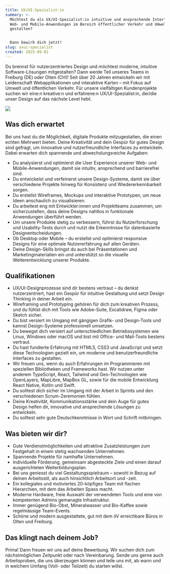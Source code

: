 ```yaml
---
title: UX/UI-Spezialist:in
summary: >-
  Möchtest du als UX/UI-Spezialist:in intuitive und ansprechende Interfaces für
  Web- und Mobile-Anwendungen im Bereich öffentlicher Verkehr und Umwelt
  gestalten?


  Dann bewirb dich jetzt!
slug: uxui-specialist
created: 2025-09-02
---
```

Du brennst für nutzerzentriertes Design und möchtest moderne, intuitive Software-Lösungen mitgestalten? Dann werde Teil unseres Teams in Freiburg (DE) oder Olten (CH)! Seit über 20 Jahren entwickeln wir mit Leidenschaft Webapplikationen und interaktive Karten – mit Fokus auf Umwelt und öffentlichen Verkehr. Für unsere vielfältigen Kundenprojekte suchen wir eine:n kreative:n und erfahrene:n UX/UI-Spezialist:in, der/die unser Design auf das nächste Level hebt.

![](/images/job/ux-ui-spezialist-in/uxui-spezialistin_linkedin-1-.png)

## Was dich erwartet

Bei uns hast du die Möglichkeit, digitale Produkte mitzugestalten, die einen echten Mehrwert bieten. Deine Kreativität und dein Gespür für gutes Design sind gefragt, um innovative und nutzerfreundliche Interfaces zu entwickeln. Dabei erwarten dich spannende und abwechslungsreiche Aufgaben:

* Du analysierst und optimierst die User Experience unserer Web- und Mobile-Anwendungen, damit sie intuitiv, ansprechend und barrierefrei sind.
* Du entwickelst und verfeinerst unsere Design-Systeme, damit sie über verschiedene Projekte hinweg für Konsistenz und Wiedererkennbarkeit sorgen.
* Du erstellst Wireframes, Mockups und interaktive Prototypen, um neue Ideen anschaulich zu visualisieren.
* Du arbeitest eng mit Entwickler:innen und Projektteams zusammen, um sicherzustellen, dass deine Designs nahtlos in funktionale Anwendungen überführt werden.
* Um unsere Produkte stetig zu verbessern, führst du Nutzerforschung und Usability-Tests durch und nutzt die Erkenntnisse für datenbasierte Designentscheidungen.
* Ob Desktop oder Mobile – du erstellst und optimierst responsive Designs für eine optimale Nutzererfahrung auf allen Geräten.
* Deine Design-Skills bringst du auch bei Präsentationen und Marketingmaterialien ein und unterstützt so die visuelle Weiterentwicklung unserer Produkte.

## Qualifikationen

* UX/UI-Designprozesse sind dir bestens vertraut – du denkst nutzerzentriert, hast ein Gespür für intuitive Gestaltung und setzt Design Thinking in deiner Arbeit ein.
* Wireframing und Prototyping gehören für dich zum kreativen Prozess, und du fühlst dich mit Tools wie Adobe-Suite, Excalidraw, Figma oder Sketch sicher.
* Du bist versiert im Umgang mit gängigen Grafik- und Design-Tools und kannst Design-Systeme professionell umsetzen.
* Du bewegst dich versiert auf unterschiedlichen Betriebssystemen wie Linux, Windows oder macOS und bist mit Office- und Mail-Tools bestens vertraut.
* Du hast fundierte Erfahrung mit HTML5, CSS3 und JavaScript und setzt diese Technologien gezielt ein, um moderne und benutzerfreundliche Interfaces zu gestalten.
* Wir freuen uns, wenn du auch Erfahrungen im Programmieren mit speziellen Bibliotheken und Frameworks hast. Wir nutzen unter anderem TypeScript, React, Tailwind und Geo-Technologien wie OpenLayers, MapLibre, MapBox GL, sowie für die mobile Entwicklung React Native, Kotlin und Swift. 
* Du solltest dich sicher im Umgang mit der Arbeit in Sprints und den verschiedenen Scrum-Zeremonien fühlen.
* Deine Kreativität, Kommunikationsstärke und dein Auge für gutes Design helfen dir, innovative und ansprechende Lösungen zu entwickeln.
* Du solltest sehr gute Deutschkenntnisse in Wort und Schrift mitbringen.

## Was bieten wir dir?

* Gute Verdienstmöglichkeiten und attraktive Zusatz­leistungen zum Festgehalt in einem stetig wachsenden Unternehmen.
* Spannende Projekte für namhafte Unternehmen.
* Individuelle Förderung, gemeinsam abgesteckte Ziele und einen darauf ausgerichteten Weiterbildungsplan.
* Bei uns geniesst du viel Gestaltungsspielraum – sowohl in Bezug auf deinen Arbeitsstil, als auch hinsichtlich Arbeitsort und -zeit.
* Ein kollegiales und motiviertes 20-köpfiges Team mit flachen Hierarchien, mit dem das Arbeiten Spass macht.
* Moderne Hardware, freie Auswahl der verwendeten Tools und eine von kompetenten Admins gemanagte Infrastruktur.
* Immer genügend Bio-Obst, Mineralwasser und Bio-Kaffee sowie regelmässige Team-Events.
* Schöne und modern ausgestattete, gut mit dem öV erreichbare Büros in Olten und Freiburg.

## Das klingt nach deinem Job?

Prima! Dann freuen wir uns auf deine Bewerbung. Wir suchen dich zum nächstmöglichen Zeitpunkt oder nach Vereinbarung. Sende uns gerne auch Arbeitsproben, die uns überzeugen können und teile uns mit, ab wann und in welchem Umfang (Voll- oder Teilzeit) du starten willst.